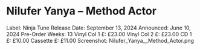 # Nilufer Yanya – Method Actor

Label: Ninja Tune
Release Date: September 13, 2024
Announced: June 10, 2024
Pre-Order Weeks: 13
Vinyl Col 1 £: £23.00
Vinyl Col 2 £: £23.00
CD 1 £: £10.00
Cassette £: £11.00
Screenshot: Nilufer_Yanya__Method_Actor.png